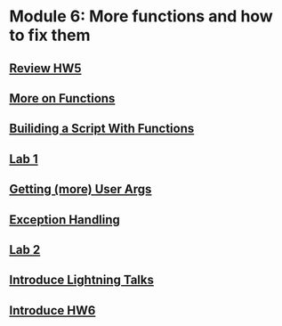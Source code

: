 # Module 6: More functions and how to fix them

## [Review HW5](https://canvas.uw.edu/courses/1105303/assignments/3464479)

## [More on Functions](1_more_functions.ipynb)

## [Builiding a Script With Functions](2_building_functions.ipynb)

## [Lab 1](Lab1.md)

## [Getting (more) User Args](3_more_user_args.ipynb)

## [Exception Handling](4_exception_handling.ipynb)

## [Lab 2](Lab2.md)

## [Introduce Lightning Talks](5_lightning_talks.ipynb)
 
## [Introduce HW6](https://canvas.uw.edu/courses/1105303/assignments/3464480)